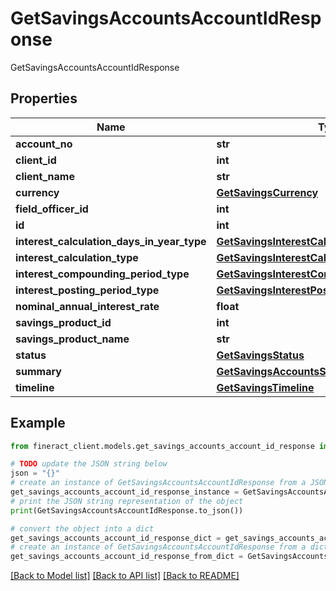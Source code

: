 # GetSavingsAccountsAccountIdResponse

GetSavingsAccountsAccountIdResponse

## Properties

Name | Type | Description | Notes
------------ | ------------- | ------------- | -------------
**account_no** | **str** |  | [optional] 
**client_id** | **int** |  | [optional] 
**client_name** | **str** |  | [optional] 
**currency** | [**GetSavingsCurrency**](GetSavingsCurrency.md) |  | [optional] 
**field_officer_id** | **int** |  | [optional] 
**id** | **int** |  | [optional] 
**interest_calculation_days_in_year_type** | [**GetSavingsInterestCalculationDaysInYearType**](GetSavingsInterestCalculationDaysInYearType.md) |  | [optional] 
**interest_calculation_type** | [**GetSavingsInterestCalculationType**](GetSavingsInterestCalculationType.md) |  | [optional] 
**interest_compounding_period_type** | [**GetSavingsInterestCompoundingPeriodType**](GetSavingsInterestCompoundingPeriodType.md) |  | [optional] 
**interest_posting_period_type** | [**GetSavingsInterestPostingPeriodType**](GetSavingsInterestPostingPeriodType.md) |  | [optional] 
**nominal_annual_interest_rate** | **float** |  | [optional] 
**savings_product_id** | **int** |  | [optional] 
**savings_product_name** | **str** |  | [optional] 
**status** | [**GetSavingsStatus**](GetSavingsStatus.md) |  | [optional] 
**summary** | [**GetSavingsAccountsSummary**](GetSavingsAccountsSummary.md) |  | [optional] 
**timeline** | [**GetSavingsTimeline**](GetSavingsTimeline.md) |  | [optional] 

## Example

```python
from fineract_client.models.get_savings_accounts_account_id_response import GetSavingsAccountsAccountIdResponse

# TODO update the JSON string below
json = "{}"
# create an instance of GetSavingsAccountsAccountIdResponse from a JSON string
get_savings_accounts_account_id_response_instance = GetSavingsAccountsAccountIdResponse.from_json(json)
# print the JSON string representation of the object
print(GetSavingsAccountsAccountIdResponse.to_json())

# convert the object into a dict
get_savings_accounts_account_id_response_dict = get_savings_accounts_account_id_response_instance.to_dict()
# create an instance of GetSavingsAccountsAccountIdResponse from a dict
get_savings_accounts_account_id_response_from_dict = GetSavingsAccountsAccountIdResponse.from_dict(get_savings_accounts_account_id_response_dict)
```
[[Back to Model list]](../README.md#documentation-for-models) [[Back to API list]](../README.md#documentation-for-api-endpoints) [[Back to README]](../README.md)


